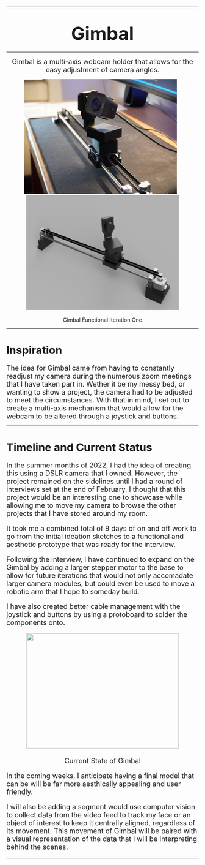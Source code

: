 ___

# <center><font size='8'>**Gimbal**</font> </center>
---
 <center>
<font size='4' > Gimbal is a multi-axis webcam holder that allows for the easy adjustment of camera angles.  
  

</font>
<br>
 </center>

<p align='center'>
    <img src="media/images/camera/gimbal.JPG" width="400" height="300" style="margin-right: 10px;">
    <img src="media/images/cad/gimbal-assembly.jpg" width="400" height="300" >
</p>
<p align = 'center'>
Gimbal Functional Iteration One
<p/>


___

# **Inspiration**

<font size='4'> The idea for Gimbal came from having to constantly readjust my camera during the numerous zoom meetings that I have taken part in. Wether it be my messy bed, or wanting to show a project, the camera had to be adjusted to meet the circumstances. With that in mind, I set out to create a multi-axis mechanism that would allow for the webcam to be altered through a joystick and buttons.
</font>

___

# **Timeline and Current Status** 

<font size='4'> 
In the summer months of 2022, I had the idea of creating this using a DSLR camera that I owned. However, the project remained on the sidelines until I had a round of interviews set at the end of February. I thought that this project would be an interesting one to showcase while allowing me to move my camera to browse the other projects that I have stored around my room. 

It took me a combined total of 9 days of on and off work to go from the initial ideation sketches to a functional and aesthetic prototype that was ready for the interview.

Following the interview, I have continued to expand on the Gimbal by adding a larger stepper motor to the base to allow for future iterations that would not only accomadate larger camera modules, but could even be used to move a robotic arm that I hope to someday build. 

I have also created better cable management with the joystick and buttons by using a protoboard to solder the components onto. 

<p align = 'center'>
<img src="media/images/camera/gimbalMovement.gif" width="400" height="300">
<p/>
<p align = 'center'>
Current State of Gimbal
<p/>

In the coming weeks, I anticipate having a final model that can be will be far more aesthically appealing 
and user friendly. 

I will also be adding a segment would use computer vision to collect data from the video feed to track my face or an object of interest to keep it centrally aligned, regardless of its movement. This movement of Gimbal will be paired with a visual representation of the data that I will be interpreting behind the scenes. 
___
